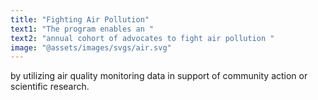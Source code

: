 ```yaml
---
title: "Fighting Air Pollution"
text1: "The program enables an "
text2: "annual cohort of advocates to fight air pollution "
image: "@assets/images/svgs/air.svg"
---
```


by utilizing air quality monitoring data in support of community action or scientific research.
